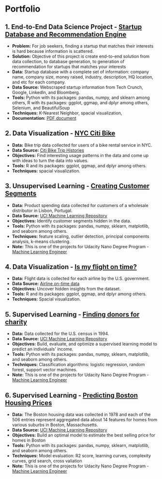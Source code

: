# Portfolio

## 1. End-to-End Data Science Project - [Startup Database and Recommendation Engine](https://github.com/K-AlfredIwasaki/job_hunting_made_easy)
- **Problem:** For job seekers, finding a startup that matches their interests is hard because information is scattered.
- **Solution:** Objective of this project is create end-to-end solution from data collection, to database generation, to generation of recommendation for startups that matches your interests
- **Data:** Startup database with a complete set of information: company name, company size, money raised, industry, description, HQ location, and etc for each company.
- **Data Source:**  Webscraped startup information from Tech Crunch, Google, LinkedIn, and Bloomberg.
- **Tools:** Python with its packages: pandas, numpy, and sklearn among others, R with its packages: ggplot, ggmap, and dplyr among others, Selenium, and BeautifulSoup
- **Techniques:** K-Nearest Neighbor, spacial visualization, 
- **Documentation:** [PDF document](https://github.com/K-AlfredIwasaki/job_hunting_made_easy/blob/master/startup_db_recommendation.pdf)

## 2. Data Visualization - [NYC Citi Bike](https://github.com/K-AlfredIwasaki/Portfolio/tree/master/01_NYC_Citi_Bike)
- **Data:** Bike trip data collected for users of a bike rental service in NYC.
- **Data Source:**  [Citi Bike Trip Histories](https://www.citibikenyc.com/system-data)
- **Objectives:** Find interesting usage patterns in the data and come up with ideas to turn the data into values.
- **Tools:** R and its packages: ggplot, ggmap, and dplyr among others.
- **Techniques:** spacial visualization.

## 3. Unsupervised Learning - [Creating Customer Segments](https://github.com/K-AlfredIwasaki/Portfolio/tree/master/02_Customer_Segments)
- **Data:**  Product spending data collected for customers of a wholesale distributor in Lisbon, Portugal.
- **Data Source:**  [UCI Machine Learning Repository](https://archive.ics.uci.edu/ml/datasets/Wholesale+customers)
- **Objectives:**  Identify customer segments hidden in the data. 
- **Tools:**  Python with its packages: pandas, numpy, sklearn, matplotlib, and seaborn among others.
- **Techniques:**  feature scaling, outlier detection, principal components analysis, k-means clustering.
- **Note:** This is one of the projects for Udacity Nano Degree Program - [Machine Learning Engineer](https://www.udacity.com/nanodegree)

## 4. Data Visualization - [Is my flight on time?](https://github.com/K-AlfredIwasaki/Portfolio/tree/master/03_flight_analysis)
- **Data:** Flight data is collected for each airline by the U.S. government.
- **Data Source:**  [Airline on-time data](https://transtats.bts.gov/DL_SelectFields.asp?Table_ID=236&DB_Short_Name=On-Time)
- **Objectives:** Uncover hidden insights from the dataset.
- **Tools:** R and its packages: ggplot, ggmap, and dplyr among others.
- **Techniques:** Spacial visualization.

## 5. Supervised Learning - [Finding donors for charity](https://github.com/K-AlfredIwasaki/Portfolio/tree/master/04_finding_donors)
- **Data:** Data collected for the U.S. census in 1994.
- **Data Source:**  [UCI Machine Learning Repository](https://archive.ics.uci.edu/ml/datasets/Census+Income)
- **Objectives:** Build, evaluate, and optimize a supervised learning model to predict an individuals' income.
- **Tools:** Python with its packages: pandas, numpy, sklearn, matplotlib, and seaborn among others.
- **Techniques:** Classification algorithms: logistic regression, random forest, support vector machines.
- **Note:** This is one of the projects for Udacity Nano Degree Program - [Machine Learning Engineer](https://www.udacity.com/nanodegree)

## 6. Supervised Learning - [Predicting Boston Housing Prices](https://github.com/K-AlfredIwasaki/Portfolio/tree/master/05_Boston_Housing_Prices)
- **Data:** The Boston housing data was collected in 1978 and each of the 506 entries represent aggregated data about 14 features for homes from various suburbs in Boston, Massachusetts. 
- **Data Source:**  [UCI Machine Learning Repository](https://archive.ics.uci.edu/ml/datasets/housing)
- **Objectives:** Build an optimal model to estimate the best selling price for homes in Boston
- **Tools:** Python with its packages: pandas, numpy, sklearn, matplotlib, and seaborn among others.
- **Techniques:** Model evaluation: R2 score, learning curves, complexity curves, grid search, cross valiation
- **Note:** This is one of the projects for Udacity Nano Degree Program - [Machine Learning Engineer](https://www.udacity.com/nanodegree)
